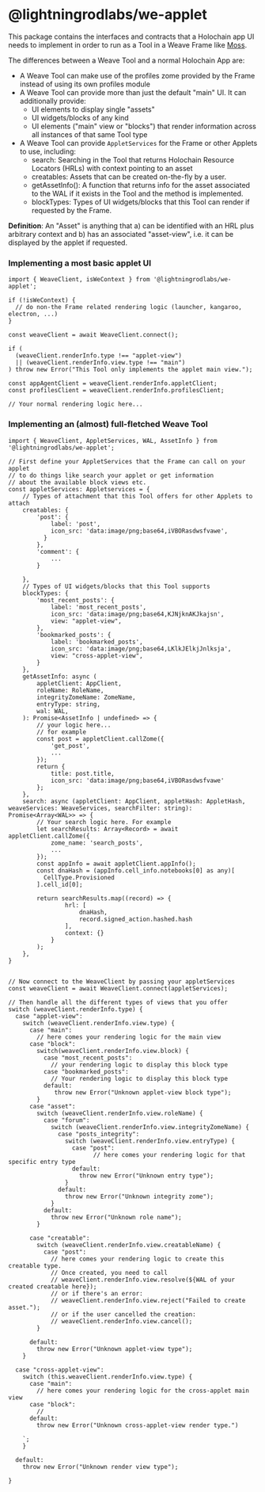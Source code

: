 # @lightningrodlabs/we-applet

This package contains the interfaces and contracts that a Holochain app UI needs to implement in order to run as a Tool in a Weave Frame like [Moss](theweave.social#tryit).

The differences between a Weave Tool and a normal Holochain App are:

- A Weave Tool can make use of the profiles zome provided by the Frame instead of using its own profiles module
- A Weave Tool can provide more than just the default "main" UI. It can additionally provide:
  - UI elements to display single "assets"
  - UI widgets/blocks of any kind
  - UI elements ("main" view or "blocks") that render information across all instances of that same Tool type
- A Weave Tool can provide `AppletServices` for the Frame or other Applets to use, including:
  - search: Searching in the Tool that returns Holochain Resource Locators (HRLs) with context pointing to an asset
  - creatables: Assets that can be created on-the-fly by a user.
  - getAssetInfo(): A function that returns info for the asset associated to the WAL if it exists in the Tool and the method is implemented.
  - blockTypes: Types of UI widgets/blocks that this Tool can render if requested by the Frame.

**Definition**: An "Asset" is anything that a) can be identified with an HRL plus arbitrary context and b) has an associated
"asset-view", i.e. it can be displayed by the applet if requested.

### Implementing a most basic applet UI

```typescript=
import { WeaveClient, isWeContext } from '@lightningrodlabs/we-applet';

if (!isWeContext) {
  // do non-the Frame related rendering logic (launcher, kangaroo, electron, ...)
}

const weaveClient = await WeaveClient.connect();

if (
  (weaveClient.renderInfo.type !== "applet-view")
  || (weaveClient.renderInfo.view.type !== "main")
) throw new Error("This Tool only implements the applet main view.");

const appAgentClient = weaveClient.renderInfo.appletClient;
const profilesClient = weaveClient.renderInfo.profilesClient;

// Your normal rendering logic here...

```

### Implementing an (almost) full-fletched Weave Tool

```typescript=
import { WeaveClient, AppletServices, WAL, AssetInfo } from '@lightningrodlabs/we-applet';

// First define your AppletServices that the Frame can call on your applet
// to do things like search your applet or get information
// about the available block views etc.
const appletServices: Appletservices = {
    // Types of attachment that this Tool offers for other Applets to attach
    creatables: {
        'post': {
            label: 'post',
            icon_src: 'data:image/png;base64,iVBORasdwsfvawe',
          }
        },
        'comment': {
            ...
        }

    },
    // Types of UI widgets/blocks that this Tool supports
    blockTypes: {
        'most_recent_posts': {
            label: 'most_recent_posts',
            icon_src: 'data:image/png;base64,KJNjknAKJkajsn',
            view: "applet-view",
        },
        'bookmarked_posts': {
            label: 'bookmarked_posts',
            icon_src: 'data:image/png;base64,LKlkJElkjJnlksja',
            view: "cross-applet-view",
        }
    },
    getAssetInfo: async (
        appletClient: AppClient,
        roleName: RoleName,
        integrityZomeName: ZomeName,
        entryType: string,
        wal: WAL,
    ): Promise<AssetInfo | undefined> => {
        // your logic here...
        // for example
        const post = appletClient.callZome({
            'get_post',
            ...
        });
        return {
            title: post.title,
            icon_src: 'data:image/png;base64,iVBORasdwsfvawe'
        };
    },
    search: async (appletClient: AppClient, appletHash: AppletHash, weaveServices: WeaveServices, searchFilter: string): Promise<Array<WAL>> => {
        // Your search logic here. For example
        let searchResults: Array<Record> = await appletClient.callZome({
            zome_name: 'search_posts',
            ...
        });
        const appInfo = await appletClient.appInfo();
        const dnaHash = (appInfo.cell_info.notebooks[0] as any)[
          CellType.Provisioned
        ].cell_id[0];

        return searchResults.map((record) => {
                hrl: [
                    dnaHash,
                    record.signed_action.hashed.hash
                ],
                context: {}
            }
        );
    },
}


// Now connect to the WeaveClient by passing your appletServices
const weaveClient = await WeaveClient.connect(appletServices);

// Then handle all the different types of views that you offer
switch (weaveClient.renderInfo.type) {
  case "applet-view":
    switch (weaveClient.renderInfo.view.type) {
      case "main":
        // here comes your rendering logic for the main view
      case "block":
        switch(weaveClient.renderInfo.view.block) {
          case "most_recent_posts":
            // your rendering logic to display this block type
          case "bookmarked_posts":
            // Your rendering logic to display this block type
          default:
             throw new Error("Unknown applet-view block type");
        }
      case "asset":
        switch (weaveClient.renderInfo.view.roleName) {
          case "forum":
            switch (weaveClient.renderInfo.view.integrityZomeName) {
              case "posts_integrity":
                switch (weaveClient.renderInfo.view.entryType) {
                  case "post":
                        // here comes your rendering logic for that specific entry type
                  default:
                    throw new Error("Unknown entry type");
                }
              default:
                throw new Error("Unknown integrity zome");
            }
          default:
            throw new Error("Unknown role name");
        }

      case "creatable":
        switch (weaveClient.renderInfo.view.creatableName) {
          case "post":
            // here comes your rendering logic to create this creatable type.
            // Once created, you need to call
            // weaveClient.renderInfo.view.resolve(${WAL of your created creatable here});
            // or if there's an error:
            // weaveClient.renderInfo.view.reject("Failed to create asset.");
            // or if the user cancelled the creation:
            // weaveClient.renderInfo.view.cancel();
        }

      default:
        throw new Error("Unknown applet-view type");
    }

  case "cross-applet-view":
    switch (this.weaveClient.renderInfo.view.type) {
      case "main":
        // here comes your rendering logic for the cross-applet main view
      case "block":
        //
      default:
        throw new Error("Unknown cross-applet-view render type.")

    `;
    }

  default:
    throw new Error("Unknown render view type");

}


```
